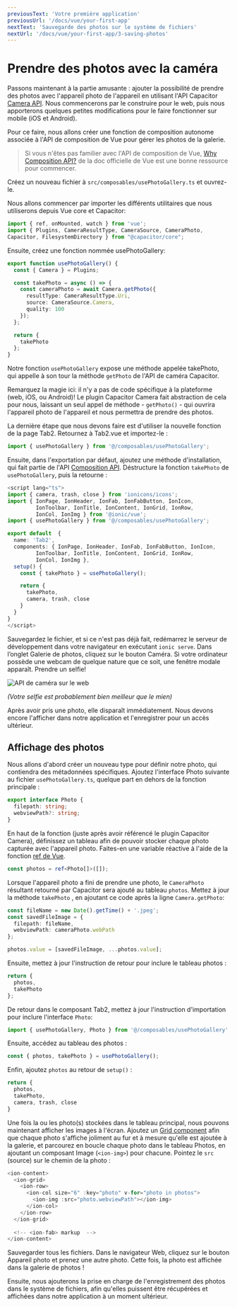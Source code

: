 ```yaml
---
previousText: 'Votre première application'
previousUrl: '/docs/vue/your-first-app'
nextText: 'Sauvegarde des photos sur le système de fichiers'
nextUrl: '/docs/vue/your-first-app/3-saving-photos'
---
```


# Prendre des photos avec la caméra

Passons maintenant à la partie amusante : ajouter la possibilité de prendre des photos avec l'appareil photo de l'appareil en utilisant l'API Capacitor [Camera API](https://capacitor.ionicframework.com/docs/apis/camera). Nous commencerons par le construire pour le web, puis nous apporterons quelques petites modifications pour le faire fonctionner sur mobile (iOS et Android).

Pour ce faire, nous allons créer une fonction de composition autonome associée à l'API de composition de Vue pour gérer les photos de la galerie.

> Si vous n'êtes pas familier avec l'API de composition de Vue, [Why Composition API?](https://v3.vuejs.org/guide/composition-api-introduction.html#why-composition-api) de la doc officielle de Vue est une bonne ressource pour commencer.

Créez un nouveau fichier à `src/composables/usePhotoGallery.ts` et ouvrez-le.

Nous allons commencer par importer les différents utilitaires que nous utiliserons depuis Vue core et Capacitor:

```typescript
import { ref, onMounted, watch } from 'vue';
import { Plugins, CameraResultType, CameraSource, CameraPhoto, 
Capacitor, FilesystemDirectory } from "@capacitor/core";
```

Ensuite, créez une fonction nommée usePhotoGallery:

```typescript
export function usePhotoGallery() {
  const { Camera } = Plugins;

  const takePhoto = async () => {
    const cameraPhoto = await Camera.getPhoto({
      resultType: CameraResultType.Uri,
      source: CameraSource.Camera,
      quality: 100
    });
  };

  return {
    takePhoto
  };
}
```

Notre fonction `usePhotoGallery` expose une méthode appelée takePhoto, qui appelle à son tour la méthode `getPhoto` de l'API de caméra Capacitor.

Remarquez la magie ici: il n'y a pas de code spécifique à la plateforme (web, iOS, ou Android)! Le plugin Capacitor Camera fait abstraction de cela pour nous, laissant un seul appel de méthode - `getPhoto()` - qui ouvrira l'appareil photo de l'appareil et nous permettra de prendre des photos.

La dernière étape que nous devons faire est d'utiliser la nouvelle fonction de la page Tab2. Retournez à Tab2.vue et importez-le :

```typescript
import { usePhotoGallery } from '@/composables/usePhotoGallery';
```

Ensuite, dans l'exportation par défaut, ajoutez une méthode d'installation, qui fait partie de l'API [Composition API](https://v3.vuejs.org/guide/composition-api-setup.html#setup). Déstructure la fonction `takePhoto` de `usePhotoGallery`, puis la retourne :

```typescript
<script lang="ts">
import { camera, trash, close } from 'ionicons/icons';
import { IonPage, IonHeader, IonFab, IonFabButton, IonIcon, 
         IonToolbar, IonTitle, IonContent, IonGrid, IonRow, 
         IonCol, IonImg } from '@ionic/vue';
import { usePhotoGallery } from '@/composables/usePhotoGallery';

export default  {
  name: 'Tab2',
  components: { IonPage, IonHeader, IonFab, IonFabButton, IonIcon, 
         IonToolbar, IonTitle, IonContent, IonGrid, IonRow, 
         IonCol, IonImg },
  setup() {
    const { takePhoto } = usePhotoGallery();

    return {
      takePhoto,
      camera, trash, close
    }
  }
}
</script>
```

Sauvegardez le fichier, et si ce n'est pas déjà fait, redémarrez le serveur de développement dans votre navigateur en exécutant `ionic serve`. Dans l’onglet Galerie de photos, cliquez sur le bouton Caméra. Si votre ordinateur possède une webcam de quelque nature que ce soit, une fenêtre modale apparaît. Prendre un selfie!

![API de caméra sur le web](/docs/assets/img/guides/first-app-cap-ng/camera-web.png)

_(Votre selfie est probablement bien meilleur que le mien)_

Après avoir pris une photo, elle disparaît immédiatement. Nous devons encore l'afficher dans notre application et l'enregistrer pour un accès ultérieur.

## Affichage des photos

Nous allons d'abord créer un nouveau type pour définir notre photo, qui contiendra des métadonnées spécifiques. Ajoutez l'interface Photo suivante au fichier `usePhotoGallery.ts`, quelque part en dehors de la fonction principale :

```typescript
export interface Photo {
  filepath: string;
  webviewPath?: string;
}
```

En haut de la fonction (juste après avoir référencé le plugin Capacitor Camera), définissez un tableau afin de pouvoir stocker chaque photo capturée avec l'appareil photo. Faites-en une variable réactive à l'aide de la fonction [ref de Vue](https://v3.vuejs.org/guide/composition-api-introduction.html#reactive-variables-with-ref).

```typescript
const photos = ref<Photo[]>([]);
```

Lorsque l'appareil photo a fini de prendre une photo, le `CameraPhoto` résultant retourné par Capacitor sera ajouté au tableau `photos`. Mettez à jour la méthode `takePhoto` , en ajoutant ce code après la ligne `Camera.getPhoto`:

```typescript
const fileName = new Date().getTime() + '.jpeg';
const savedFileImage = {
  filepath: fileName,
  webviewPath: cameraPhoto.webPath
};

photos.value = [savedFileImage, ...photos.value];
```

Ensuite, mettez à jour l'instruction de retour pour inclure le tableau photos :

```typescript
return {
  photos,
  takePhoto
};
```

De retour dans le composant Tab2, mettez à jour l'instruction d'importation pour inclure l'interface `Photo`:

```typescript
import { usePhotoGallery, Photo } from '@/composables/usePhotoGallery';
```

Ensuite, accédez au tableau des photos :

```typescript
const { photos, takePhoto } = usePhotoGallery();
```

Enfin, ajoutez `photos` au retour de `setup()` :

```typescript
return {
  photos,
  takePhoto,
  camera, trash, close
}
```

Une fois la ou les photo(s) stockées dans le tableau principal, nous pouvons maintenant afficher les images à l'écran. Ajoutez un [Grid component](https://ionicframework.com/docs/api/grid) afin que chaque photo s'affiche joliment au fur et à mesure qu'elle est ajoutée à la galerie, et parcourez en boucle chaque photo dans le tableau Photos, en ajoutant un composant Image (`<ion-img>`) pour chacune. Pointez le `src` (source) sur le chemin de la photo :

```typescript
<ion-content>
  <ion-grid>
    <ion-row>
      <ion-col size="6" :key="photo" v-for="photo in photos">
        <ion-img :src="photo.webviewPath"></ion-img>
      </ion-col>
    </ion-row>
  </ion-grid>
  
  <!-- <ion-fab> markup  -->
</ion-content>
```

Sauvegarder tous les fichiers. Dans le navigateur Web, cliquez sur le bouton Appareil photo et prenez une autre photo. Cette fois, la photo est affichée dans la galerie de photos !

Ensuite, nous ajouterons la prise en charge de l'enregistrement des photos dans le système de fichiers, afin qu'elles puissent être récupérées et affichées dans notre application à un moment ultérieur.
